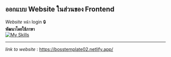 ## ออกแบบ Website ในส่วนของ Frontend
*Website* หน้า login 🔒
<br />
**พัฒนาโดยใช้ภาษา**
<br />
[![My Skills](https://skillicons.dev/icons?i=html,css)](https://skillicons.dev)
<hr>

*link to website* : https://bosstemplate02.netlify.app/

